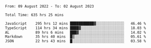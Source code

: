 
<!--START_SECTION:waka-->

```txt
From: 09 August 2022 - To: 02 August 2023

Total Time: 635 hrs 25 mins

JavaScript    295 hrs 12 mins ███████████▓░░░░░░░░░░░░░   46.46 %
TypeScript    114 hrs 34 mins ████▓░░░░░░░░░░░░░░░░░░░░   18.03 %
AL            89 hrs 6 mins   ███▓░░░░░░░░░░░░░░░░░░░░░   14.02 %
Markdown      35 hrs 40 mins  █▒░░░░░░░░░░░░░░░░░░░░░░░   05.61 %
JSON          22 hrs 43 mins  █░░░░░░░░░░░░░░░░░░░░░░░░   03.58 %
```

<!--END_SECTION:waka-->











